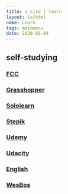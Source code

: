 ```yaml
---
title: a site | learn
layout: lo/html
name: Learn
tags: mainmenu
date: 2020-01-04
---
```


## self-studying

### [FCC](fcc)

### [Grasshopper](grasshopper)

### [Sololearn](sololearn)

### [Stepik](stepik)

### [Udemy](udemy)

### [Udacity](udacity)

### [English](english)

### [WesBos](https://wesbos.com/courses)
